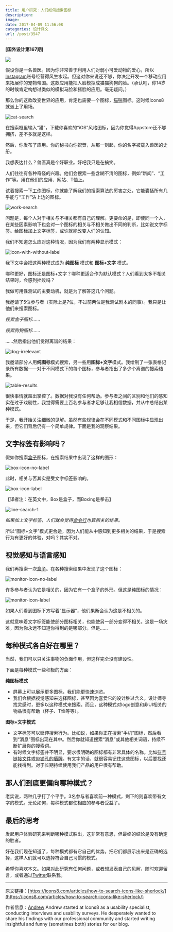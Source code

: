 ```yaml
---
title: 用户研究：人们如何搜索图标
description: 
image: 
date: 2017-04-09 11:56:08
categories: 设计译文
url: /post/3547
---
```


**[国外设计第167期]**

![](https://storage.fleek-internal.com/0a3a8890-e65e-47ce-93d7-0442b9209d38-bucket/blog/posts/2017-04/04-05/018-1200x675.jpg)        

假设你是一名兽医。因为你非常善于利用人们对弱小可爱动物的爱心，所以[Instagram](https://icons8.com/web-app/32323/instagram)账号经营得风生水起。但这对你来说还不够，你决定开发一个移动应用来拓展你的宠物帝国。这款应用能把人脸模拟成猫猫狗狗的脸。（承认吧，你14岁的时候肯定构想过类似的模拟马脸和猪脸的应用。毫无疑问。）

那么你的这款改变世界的应用，肯定也需要一个图标，[猫咪](https://icons8.com/web-app/for/all/cat)图标。这时候Icons8就派上了用场。

 ![cat-search](https://storage.fleek-internal.com/0a3a8890-e65e-47ce-93d7-0442b9209d38-bucket/blog/posts/2017-04/04-05/cat-search.png) 

在搜索框里输入“猫”，下载你喜欢的“iOS”风格图标，因为你觉得Appstore还不够拥挤，差不多就是这样。

然后，你发布了应用。你的秘书向你祝贺，从那一刻起，你的名字被载入兽医的史册。

我想表达什么？兽医真是个好职业。好吧我只是在搞笑。

人们往往有各种奇怪的兴趣。他们会搜索一些含糊不清的图标，例如“新闻”、“工作”等。用在他们的应用、网站、T恤上。

试着搜索一下[工作](https://icons8.com/web-app/for/all/work)图标，你就能了解我们的搜索算法的厉害之处，它能囊括所有几乎能与“工作”沾上边的图标。

 ![work-search](https://storage.fleek-internal.com/0a3a8890-e65e-47ce-93d7-0442b9209d38-bucket/blog/posts/2017-04/04-05/work-search.png) 

问题是，每个人对于相关与不相关都有自己的理解。更要命的是，即使同一个人，在某些因素影响下也会对一个图标的相关与不相关做出不同的判断，比如说文字标签。给图标加上文字标签，或许就能改变人们的认知。

我们不知道怎么应对这种情况，因为我们有两种显示模式：

 ![icon-with-without-label](https://storage.fleek-internal.com/0a3a8890-e65e-47ce-93d7-0442b9209d38-bucket/blog/posts/2017-04/04-05/icon-with-without-label.png) 

我下文中会把这两种模式成为 **纯图标** 模式和 **图标+文字** 模式。

哪种更好，图标还是图标+文字？哪种更适合作为默认模式？人们看到太多不相关结果时，会感到挫败吗？

我做可用性测试的主要动机，就是为了解答这几个问题。

我邀请了5位参与者（实际上是7位，不过前两位是我测试剧本的同事）。我只是让他们来搜索图标。

*搜索盒子图标……*

*搜索狗狗图标……*

……然后指出他们觉得离谱的结果：

 ![dog-irrelevant](https://storage.fleek-internal.com/0a3a8890-e65e-47ce-93d7-0442b9209d38-bucket/blog/posts/2017-04/04-05/dog-irrelevant.png) 

我邀请部分人用**纯图标**模式搜索，另一些用**图标+文字**模式。我绘制了一张表格记录所有数据——对于不同模式下的每个图标，参与者指出了多少个离谱的搜索结果。

 ![table-results](https://storage.fleek-internal.com/0a3a8890-e65e-47ce-93d7-0442b9209d38-bucket/blog/posts/2017-04/04-05/table-results.png) 

很快事情就超出掌控了。数据对我没有任何帮助。参与者之间的区别和他们的感知实在过于戏剧性，我觉得需要上百名参与者才足够让我相信数据，并从中总结出某种模式。

于是，我开始关注细微的见解。虽然有些规律会在不同模式和不同图标中显现出来，但它们背后仍有一个简单规律。下面是我的观察结果。

## 文字标签有影响吗？

假如你搜索[盒子](https://icons8.com/web-app/for/all/box)图标，在搜索结果中出现了这样的图形：

 ![box-icon-no-label](https://storage.fleek-internal.com/0a3a8890-e65e-47ce-93d7-0442b9209d38-bucket/blog/posts/2017-04/04-05/box-icon-no-label.png) 

此时，相关与否其实是受文字标签影响的。

 ![box-icon-label](https://storage.fleek-internal.com/0a3a8890-e65e-47ce-93d7-0442b9209d38-bucket/blog/posts/2017-04/04-05/box-icon-label.png) 

【译者注：在英文中，Box是盒子，而Boxing是拳击】

 ![line-search-1](https://storage.fleek-internal.com/0a3a8890-e65e-47ce-93d7-0442b9209d38-bucket/blog/posts/2017-04/04-05/line-search-1.png) 

*如果加上文字标签，人们就会觉得[命令行](https://icons8.com/web-app/2177/command-line)也算相关的结果。*

所以“图标+文字”模式更合适，因为人们能从中感知到更多相关的结果，于是搜索行为有更好的体验，对吗？其实不对。

## 视觉感知与语言感知

我们再搜索一次[盒子](https://icons8.com/web-app/for/all/box)。在各种搜索结果中发现了这个图标：

 ![monitor-icon-no-label](https://storage.fleek-internal.com/0a3a8890-e65e-47ce-93d7-0442b9209d38-bucket/blog/posts/2017-04/04-05/monitor-icon-no-label.png) 

许多参与者认为它是相关的，因为它有一个盒子的外形。但这是纯图标的情况：

 ![monitor-icon-label](https://storage.fleek-internal.com/0a3a8890-e65e-47ce-93d7-0442b9209d38-bucket/blog/posts/2017-04/04-05/monitor-icon-label.png) 

如果人们看到图标下方写着“显示器”，他们果断会认为这是不相关的。

这就意味着文字标签能使部分图标相关，也能使另一部分变得不相关。这是一场灾难，因为你永远不知道你得到的是哪部分。但是……

## 每种模式各自好在哪里？

当然，我们可以只关注事物的负面作用，但这样完全没有建设性。

下面是每种模式一些积极的方面：

**纯图标模式**

- 屏幕上可以展示更多图标，我们能更快速浏览。
- 我们会根据视觉感知来选择图标，甚至因为喜爱它的设计胜过含义。设计师寻找灵感时，更多以这种模式来搜索。而且，这种模式对logo创意和非UI相关的物品很有帮助（杯子、T恤等等）。

**图标+文字模式**

- 文字标签可以延伸搜索行为。比如说，如果你正在搜索“手机”图标，然后看到“消息”图标出现在其中。然后你就知道搜索“消息”或其他相关词语，持续不断扩展你的搜索词。
- 有时候文字标签并不明显，要求很明确的图标都有非常具体的名称。比如[符号链接文件](https://icons8.com/web-app/37937/symlink-file)或[带锁孔的盾牌](https://icons8.com/web-app/39138/keyhole-shield)。有文字的话，就很容易记住这些图标，以后要找还能找得到。对于长期持续使用我们产品的用户很有帮助。

## 那人们到底更偏向哪种模式？

老实说，两种几乎打了个平手。3名参与者喜欢前一种模式，剩下的则喜欢带有文字的模式。无论如何，每种模式都使相应的参与者受益了。

## 最后的思考

发起用户体验研究来判断哪种模式胜出，这非常有意思，但最终的结论是没有确定的胜者。

好在我们现在知道了，每种模式都有它自己的优势。把它们都展示出来是正确的选择，这样人们就可以选择符合自己习惯的模式。

希望你喜欢本文。如果对此研究有任何问题，或者想发表自己的见解，随时欢迎留言，或者通过[Twitter](https://twitter.com/ABNovels)联系我。

---

原文链接：[https://icons8.com/articles/how-to-search-icons-like-sherlock/](https://icons8.com/articles/how-to-search-icons-like-sherlock/)

作者信息：[Andrew](https://twitter.com/ABNovels)
Andrew started at Icons8 as a usability specialist, conducting interviews and usability surveys. He desperately wanted to share his findings with our professional community and started writing insightful and funny (sometimes both) stories for our blog.